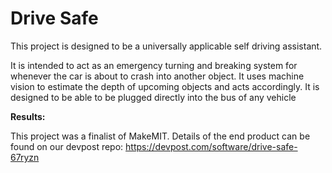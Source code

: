 
# Drive Safe

This project is designed to be a universally applicable self driving assistant. 

It is intended to act as an emergency turning and breaking system for whenever the car is about to crash into another object. It uses machine vision to estimate the depth of upcoming objects and acts accordingly. It is designed to be able to be plugged directly into the bus of any vehicle

**Results:**

This project was a finalist of MakeMIT. Details of the end product can be found on our devpost repo: https://devpost.com/software/drive-safe-67ryzn
